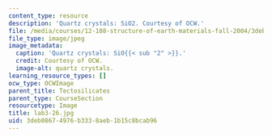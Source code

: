 ```yaml
---
content_type: resource
description: 'Quartz crystals: SiO2. Courtesy of OCW.'
file: /media/courses/12-108-structure-of-earth-materials-fall-2004/3deb08674976b3338aeb1b15c8bcab96_lab3-26.jpg
file_type: image/jpeg
image_metadata:
  caption: 'Quartz crystals: SiO{{< sub "2" >}}.'
  credit: Courtesy of OCW.
  image-alt: quartz crystals.
learning_resource_types: []
ocw_type: OCWImage
parent_title: Tectosilicates
parent_type: CourseSection
resourcetype: Image
title: lab3-26.jpg
uid: 3deb0867-4976-b333-8aeb-1b15c8bcab96
---
```

